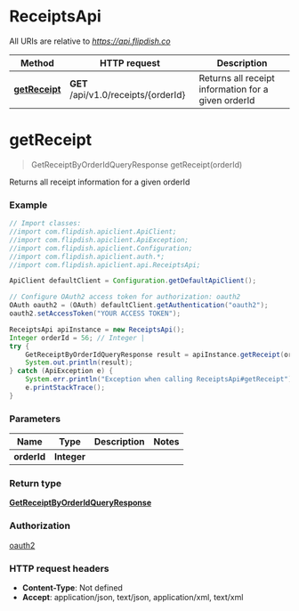 # ReceiptsApi

All URIs are relative to *https://api.flipdish.co*

Method | HTTP request | Description
------------- | ------------- | -------------
[**getReceipt**](ReceiptsApi.md#getReceipt) | **GET** /api/v1.0/receipts/{orderId} | Returns all receipt information for a given orderId


<a name="getReceipt"></a>
# **getReceipt**
> GetReceiptByOrderIdQueryResponse getReceipt(orderId)

Returns all receipt information for a given orderId

### Example
```java
// Import classes:
//import com.flipdish.apiclient.ApiClient;
//import com.flipdish.apiclient.ApiException;
//import com.flipdish.apiclient.Configuration;
//import com.flipdish.apiclient.auth.*;
//import com.flipdish.apiclient.api.ReceiptsApi;

ApiClient defaultClient = Configuration.getDefaultApiClient();

// Configure OAuth2 access token for authorization: oauth2
OAuth oauth2 = (OAuth) defaultClient.getAuthentication("oauth2");
oauth2.setAccessToken("YOUR ACCESS TOKEN");

ReceiptsApi apiInstance = new ReceiptsApi();
Integer orderId = 56; // Integer | 
try {
    GetReceiptByOrderIdQueryResponse result = apiInstance.getReceipt(orderId);
    System.out.println(result);
} catch (ApiException e) {
    System.err.println("Exception when calling ReceiptsApi#getReceipt");
    e.printStackTrace();
}
```

### Parameters

Name | Type | Description  | Notes
------------- | ------------- | ------------- | -------------
 **orderId** | **Integer**|  |

### Return type

[**GetReceiptByOrderIdQueryResponse**](GetReceiptByOrderIdQueryResponse.md)

### Authorization

[oauth2](../README.md#oauth2)

### HTTP request headers

 - **Content-Type**: Not defined
 - **Accept**: application/json, text/json, application/xml, text/xml

